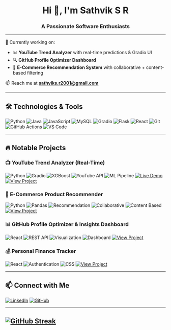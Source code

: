 
<h1 align="center">Hi 👋, I'm Sathvik S R</h1>
<h3 align="center">A Passionate Software Enthusiasts</h3>

---


🔬 Currently working on:
- 📊 **YouTube Trend Analyzer** with real-time predictions & Gradio UI
- 🔍 **GitHub Profile Optimizer Dashboard**
- 🛒 **E-Commerce Recommendation System** with collaborative + content-based filtering

📫 Reach me at **sathviks.r2001@gmail.com**

---

## 🛠️ Technologies & Tools

![Python](https://img.shields.io/badge/-Python-black?style=flat-square&logo=Python)
![Java](https://img.shields.io/badge/-Java-black?style=flat-square&logo=Java)
![JavaScript](https://img.shields.io/badge/-JavaScript-black?style=flat-square&logo=javascript)
![MySQL](https://img.shields.io/badge/-MySQL-black?style=flat-square&logo=mysql)
![Gradio](https://img.shields.io/badge/-Gradio-black?style=flat-square&logo=gradio)
![Flask](https://img.shields.io/badge/-Flask-black?style=flat-square&logo=flask)
![React](https://img.shields.io/badge/-React-black?style=flat-square&logo=react)
![Git](https://img.shields.io/badge/-Git-black?style=flat-square&logo=git)
![GitHub Actions](https://img.shields.io/badge/-GitHub%20Actions-black?style=flat-square&logo=github-actions)
![VS Code](https://img.shields.io/badge/-VS%20Code-black?style=flat-square&logo=visual-studio-code)

---

## 🔥 Notable Projects

### 📺 YouTube Trend Analyzer (Real-Time)

![Python](https://img.shields.io/badge/Python-3.10-blue?logo=python)
![Gradio](https://img.shields.io/badge/UI-Gradio-green?logo=gradio)
![XGBoost](https://img.shields.io/badge/Model-XGBoost-orange?logo=apache-spark)
![YouTube API](https://img.shields.io/badge/API-YouTube%20Data%20v3-red?logo=youtube)
![ML Pipeline](https://img.shields.io/badge/Pipeline-Real%20Time-blue?logo=fastapi)
[![Live Demo](https://img.shields.io/badge/Demo-Gradio-informational?logo=gradio)](#)
[![View Project](https://img.shields.io/badge/GitHub-View%20Project-black?logo=github)](https://github.com/sathviksr2001/YouTube-Trend-Analyzer-with-Sentiment-Privacy-Risk-Detection)

### 🛒 E-Commerce Product Recommender

![Python](https://img.shields.io/badge/Python-3.9-blue?logo=python)
![Pandas](https://img.shields.io/badge/Library-Pandas-orange?logo=pandas)
![Recommendation](https://img.shields.io/badge/Approach-Hybrid-green?logo=scikitlearn)
![Collaborative](https://img.shields.io/badge/Filtering-Collaborative-yellow)
![Content Based](https://img.shields.io/badge/Filtering-Content%20Based-purple)
[![View Project](https://img.shields.io/badge/GitHub-View%20Project-black?logo=github)](https://github.com/sathviksr2001/E-commerce-product-recommendation)

### 📊 GitHub Profile Optimizer & Insights Dashboard

![React](https://img.shields.io/badge/Frontend-React-blue?logo=react)
![REST API](https://img.shields.io/badge/API-GitHub%20REST%20API-green?logo=github)
![Visualization](https://img.shields.io/badge/Charts-Recharts-orange?logo=recharts)
![Dashboard](https://img.shields.io/badge/Tool-GitHub%20Insights-purple)
[![View Project](https://img.shields.io/badge/GitHub-View%20Project-black?logo=github)](https://github.com/sathviksr2001/GitHub-Profile-Optimizer-Insights-Dashboard)

### 💰 Personal Finance Tracker

![React](https://img.shields.io/badge/Frontend-React-blue?logo=react)
![Authentication](https://img.shields.io/badge/Backend-Firebase-yellow?logo=firebase)
![CSS](https://img.shields.io/badge/Styling-TailwindCSS-blue?logo=tailwindcss)
[![View Project](https://img.shields.io/badge/GitHub-View%20Project-black?logo=github)](https://github.com/sathviksr2001/Personal-Finance-Tracker-React-Firebase-Chart.js-)


---

## 📫 Connect with Me

[![LinkedIn](https://img.shields.io/badge/-Sathvik%20S%20R-blue?style=flat-square&logo=Linkedin&logoColor=white&link=https://www.linkedin.com/in/sathviksr)](https://www.linkedin.com/in/sathviksr)
[![GitHub](https://img.shields.io/badge/-sathviksr2001-black?style=flat-square&logo=github)](https://github.com/sathviksr2001)

---
[![GitHub Streak](https://streak-stats.demolab.com?user=sathviksr2001&theme=dark&hide_border=true)](https://git.io/streak-stats)
---
